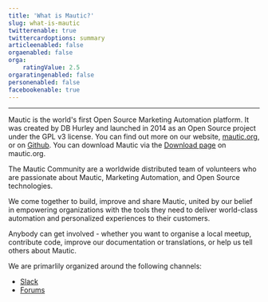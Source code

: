 ```yaml
---
title: 'What is Mautic?'
slug: what-is-mautic
twitterenable: true
twittercardoptions: summary
articleenabled: false
orgaenabled: false
orga:
    ratingValue: 2.5
orgaratingenabled: false
personenabled: false
facebookenable: true
---
```


---
Mautic is the world's first Open Source Marketing Automation platform. It was created by DB Hurley and launched in 2014 as an Open Source project under the GPL v3 license.  You can find out more on our website, [mautic.org][mautic-website], or on [Github][mautic-github].  You can download Mautic via the [Download page][mautic-download] on mautic.org.

The Mautic Community are a worldwide distributed team of volunteers who are passionate about Mautic, Marketing Automation, and Open Source technologies.

We come together to build, improve and share Mautic, united by our belief in empowering organizations with the tools they need to deliver world-class automation and personalized experiences to their customers.

Anybody can get involved - whether you want to organise a local meetup, contribute code, improve our documentation or translations, or help us tell others about Mautic.

We are primarlily organized around the following channels:
* [Slack][mautic-slack]
* [Forums][mautic-forums]

[mautic-website]: (https://www.mautic.org)
[mautic-github]: (https://github.com/mautic/mautic)
[mautic-download]: (https://www.mautic.org/download)
[mautic-slack]: (https://mautic.org/slack)
[mautic-forums]: (https://forum.mautic.org)